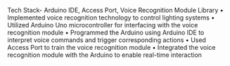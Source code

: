 Tech Stack- Arduino IDE, Access Port, Voice Recognition Module Library
•	Implemented voice recognition technology to control lighting systems
•	Utilized Arduino Uno microcontroller for interfacing with the voice recognition module
•	Programmed the Arduino using Arduino IDE to interpret voice commands and trigger corresponding actions
•	Used Access Port to train the voice recognition module
•	Integrated the voice recognition module with the Arduino to enable real-time interaction
